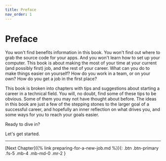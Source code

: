 ```yaml
---
title: Preface
nav_order: 1
---
```


# Preface

You won't find benefits information in this book. You won't find out where to grab the source code for your apps. And you won't learn how to set up your computer. This book is about making the most of your time at your current (and possibly first) job, and the rest of your career. What can you do to make things easier on yourself? How do you work in a team, or on your own? How do you get a job in the first place?

This book is broken into chapters with tips and suggestions about starting a career in a technical field. You will, no doubt, find some of these tips to be obvious. Some of them you may not have thought about before. The ideas in this book are just a few of the stepping stones to the larger goal of a successful career, and hopefully an inner reflection on what drives you, and some ways for you to reach your goals easier.

Ready to dive in?

Let's get started.

---

[Next Chapter]({% link preparing-for-a-new-job.md %}){: .btn .btn-primary .fs-5 .mb-4 .mb-md-0 .mr-2 }
